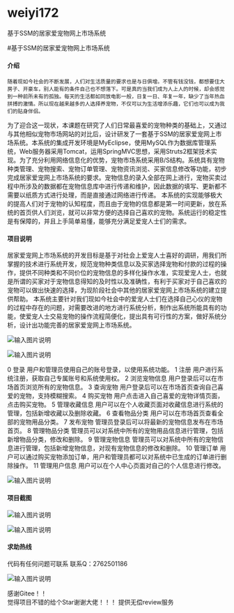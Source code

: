 # weiyi172
基于SSM的居家爱宠物网上市场系统

#基于SSM的居家爱宠物网上市场系统


#### 介绍
    随着现如今社会的不断发展，人们对生活质量的要求也是与日俱增。不管有钱没钱，都想要住大房子、开豪车，别人能有的条件自己也不想落下。可是真的当我们成为人上人的时候，却会感觉到一种前所未有的孤独。每天的生活都如同放电影一般，日复一日、年复一年，缺少了当年热血拼搏的激情。所以现在越来越多的人选择养宠物，不仅可以为生活增添乐趣，它们也可以成为我们的贴身伴侣。
为了迎合这一现状，本课题在研究了人们日常最喜爱的宠物种类的基础上，又通过与其他相似宠物市场网站的对比后，设计研发了一套基于SSM的居家爱宠网上市场系统。本系统的集成开发环境是MyEclipse，使用MySQL作为数据库管理系统，Web服务器采用Tomcat，运用SpringMVC思想，采用Struts2框架技术实现。为了充分利用网络信息化的优势，宠物市场系统采用B/S结构。系统具有宠物种类管理、宠物搜索、宠物订单管理、宠物资讯浏览、买家信息修改等功能，初步完成居家爱宠网上市场系统的要求。宠物信息的录入全部在网上进行，宠物买卖过程中所涉及的数据都在宠物信息库中进行传递和维护，因此数据的填写、更新都不需要以纸质方式进行处理，而是直接通过网络进行传递。
本系统的实现能够极大的提高人们对于宠物的认知程度，而且由于宠物的信息都是第一时间更新，放在系统的首页供人们浏览，就可以非常方便的选择自己喜欢的宠物。系统运行的稳定性是有保障的，并且上手简单易懂，能够充分满足爱宠人士们的需求。











#### 项目说明
 

居家爱宠网上市场系统的开发目标是基于对社会上爱宠人士喜好的调研，用我们所掌握的技术进行系统开发，规范宠物种类信息以及买家选择宠物和付款的过程的操作，提供不同种类和不同价位的宠物信息的多样化操作水准，实现爱宠人士，也就是所谓的买家对于宠物信息得知的及时性以及准确性，有利于买家对于自己喜欢的宠物可以做出快速的选择，为现阶段社会中其他的居家爱宠网上市场系统的建立提供帮助。
本系统主要针对我们现如今社会中的爱宠人士们在选择自己心仪的宠物的过程中存在的问题，对需要改进的地方进行系统分析，制作出系统所能具有的功能，使爱宠人士交易宠物的操作流程简便化，提出具有可行性的方案，做好系统分析，设计出功能完善的居家爱宠网上市场系统。

![输入图片说明](https://images.gitee.com/uploads/images/2021/0207/004834_047d2a50_8639279.png "屏幕截图.png")

![输入图片说明](https://images.gitee.com/uploads/images/2021/0207/004844_813df6f6_8639279.png "屏幕截图.png")

0	登录	用户和管理员使用自己的账号登录，以使用系统功能。
1	注册	用户进行系统注册，获取自己专属账号和系统使用权。
2	浏览宠物信息	用户登录后可以在市场首页浏览所有的宠物信息。
3	查询宠物	用户登录后可以在市场首页查询自己喜爱的宠物，支持模糊搜索。
4	购买宠物	用户点击进入自己喜爱的宠物详情页面，点击购买宠物。
5	管理收藏信息	用户可以在个人收藏页面对收藏信息进行系统的管理，包括新增收藏以及删除收藏。
6	查看物品分类	用户可以在市场首页查看全部的宠物用品分类。
7	发布宠物	管理员登录后可以将最新的宠物信息发布在市场首页。
8	管理物品分类	管理员可以对系统中所有的宠物用品信息进行管理，包括新增物品分类，修改和删除。
9	管理宠物信息	管理员可以对系统中所有的宠物信息进行管理，包括新增宠物信息，对现有宠物信息的修改和删除。
10	管理订单	用户可以通过购买宠物添加订单，用户和管理员都可以对系统中已生成的订单进行删除操作。
11	管理用户信息	用户可以在个人中心页面对自己的个人信息进行修改。

![输入图片说明](https://images.gitee.com/uploads/images/2021/0207/004901_c0a11026_8639279.png "屏幕截图.png")




#### 项目截图
![输入图片说明](https://images.gitee.com/uploads/images/2021/0207/004913_e376064e_8639279.png "屏幕截图.png")

![输入图片说明](https://images.gitee.com/uploads/images/2021/0207/004918_841bdfd1_8639279.png "屏幕截图.png")



#### 求助热线




代码有任何问题可联系
联系Q：2762501186

                            
![输入图片说明](https://images.gitee.com/uploads/images/2020/1119/003728_cd598bb9_4865385.jpeg "微信.jpg")           

感谢Gitee！！  
觉得项目不错的给个Star谢谢大佬！！！
提供无偿review服务

